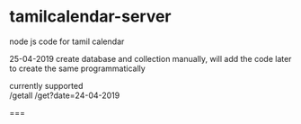 # tamilcalendar-server
node js code for tamil calendar 

25-04-2019 
   create database and collection manually, will add the code later to create the same programmatically
   
currently supported  
   /getall
   /get?date=24-04-2019
   
 === 
   

